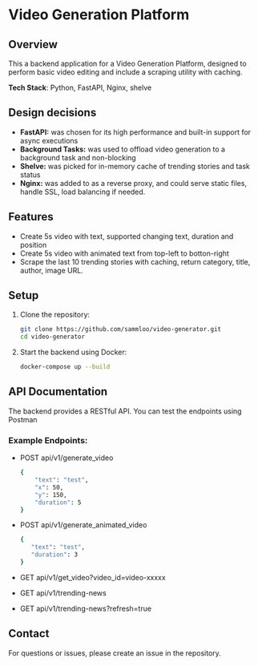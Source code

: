 # Video Generation Platform

## Overview

This a backend application for a Video Generation Platform, designed to perform basic video editing and include a scraping utility with caching.

**Tech Stack**: Python, FastAPI, Nginx, shelve

## Design decisions

- **FastAPI:** was chosen for its high performance and built-in support for async executions
- **Background Tasks:** was used to offload video generation to a background task and non-blocking
- **Shelve:** was picked for in-memory cache of trending stories and task status
- **Nginx:** was added to as a reverse proxy, and could serve static files, handle SSL, load balancing if needed.

## Features

- Create 5s video with text, supported changing text, duration and position
- Create 5s video with animated text from top-left to botton-right
- Scrape the last 10 trending stories with caching, return category, title, author, image URL.

## Setup

1. Clone the repository:

   ```sh
   git clone https://github.com/sammloo/video-generator.git
   cd video-generator
   ```

2. Start the backend using Docker:
   ```sh
   docker-compose up --build
   ```

## API Documentation

The backend provides a RESTful API. You can test the endpoints using Postman

### Example Endpoints:

- POST api/v1/generate_video
  ```sh
  {
      "text": "test",
      "x": 50,
      "y": 150,
      "duration": 5
  }
  ```
- POST api/v1/generate_animated_video

  ```sh
  {
     "text": "test",
     "duration": 3
  }
  ```

- GET api/v1/get_video?video_id=video-xxxxx
- GET api/v1/trending-news
- GET api/v1/trending-news?refresh=true

## Contact

For questions or issues, please create an issue in the repository.

